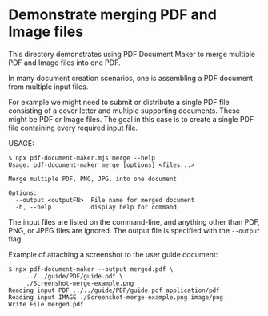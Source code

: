 # Demonstrate merging PDF and Image files

This directory demonstrates using PDF Document Maker to merge multiple PDF and Image files into one PDF.

In many document creation scenarios, one is assembling a PDF document from multiple input files.

For example we might need to submit or distribute a single PDF file consisting of a cover letter and multiple supporting documents.  These might be PDF or Image files.  The goal in this case is to create a single PDF file containing every required input file.

USAGE:

```
$ npx pdf-document-maker.mjs merge --help
Usage: pdf-document-maker merge [options] <files...>

Merge multiple PDF, PNG, JPG, into one document

Options:
  --output <outputFN>  File name for merged document
  -h, --help           display help for command
```

The input files are listed on the command-line, and anything other than PDF, PNG, or JPEG files are ignored.  The output file is specified with the `--output` flag.

Example of attaching a screenshot to the user guide document:

```shell
$ npx pdf-document-maker --output merged.pdf \
     ../../guide/PDF/guide.pdf \
     ./Screenshot-merge-example.png
Reading input PDF ../../guide/PDF/guide.pdf application/pdf
Reading input IMAGE ./Screenshot-merge-example.png image/png
Write File merged.pdf
```
